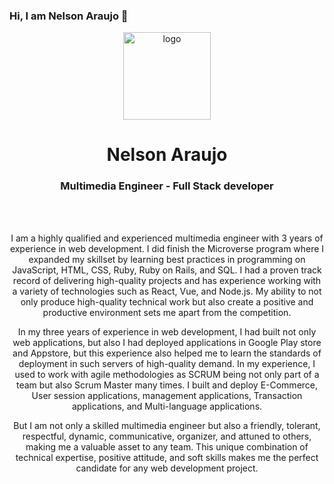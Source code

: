 ### Hi, I am Nelson Araujo 👋


<div align="center">

  <img src="https://vagosstudios.com/assets/images/logo-navbar.png" alt="logo" width="140"  height="auto" />
  <br/>

  <h1><b>Nelson Araujo</b></h1>
  <h3><b>Multimedia Engineer - Full Stack developer</b></h3>
  <br>
  <br>
  <p> I am a highly qualified and experienced multimedia engineer with 3 years of experience in web development. I did finish the Microverse program where I expanded my skillset by learning best practices in programming on JavaScript, HTML, CSS, Ruby, Ruby on Rails, and SQL. I had a proven track record of delivering high-quality projects and has experience working with a variety of technologies such as React, Vue, and Node.js. My ability to not only produce high-quality technical work but also create a positive and productive environment sets me apart from the competition.

In my three years of experience in web development, I had built not only web applications, but also I had deployed applications in Google Play store and Appstore, but this experience also helped me to learn the standards of deployment in such servers of high-quality demand. In my experience, I used to work with agile methodologies as SCRUM being not only part of a team but also Scrum Master many times. I built and deploy E-Commerce, User session applications, management applications, Transaction applications, and Multi-language applications.

But I am not only a skilled multimedia engineer but also a friendly, tolerant, respectful, dynamic, communicative, organizer, and attuned to others, making me a valuable asset to any team. This unique combination of technical expertise, positive attitude, and soft skills makes me the perfect candidate for any web development project.
</p>
</div>
